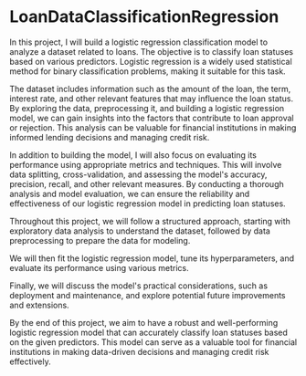 # LoanDataClassificationRegression

In this project, I will  build a logistic regression classification model to analyze a dataset related to loans. The objective is to classify loan statuses based on various predictors. Logistic regression is a widely used statistical method for binary classification problems, making it suitable for this task.

The dataset includes information such as the amount of the loan, the term, interest rate, and other relevant features that may influence the loan status. By exploring the data, preprocessing it, and building a logistic regression model, we can gain insights into the factors that contribute to loan approval or rejection. This analysis can be valuable for financial institutions in making informed lending decisions and managing credit risk.

In addition to building the model, I will also focus on evaluating its performance using appropriate metrics and techniques. This will involve data splitting, cross-validation, and assessing the model's accuracy, precision, recall, and other relevant measures. By conducting a thorough analysis and model evaluation, we can ensure the reliability and effectiveness of our logistic regression model in predicting loan statuses.

Throughout this project, we will follow a structured approach, starting with exploratory data analysis to understand the dataset, followed by data preprocessing to prepare the data for modeling.

We will then fit the logistic regression model, tune its hyperparameters, and evaluate its performance using various metrics.

Finally, we will discuss the model's practical considerations, such as deployment and maintenance, and explore potential future improvements and extensions.

By the end of this project, we aim to have a robust and well-performing logistic regression model that can accurately classify loan statuses based on the given predictors. This model can serve as a valuable tool for financial institutions in making data-driven decisions and managing credit risk effectively.
